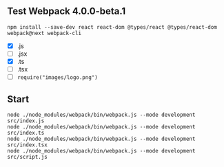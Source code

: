 ## Test Webpack 4.0.0-beta.1

```
npm install --save-dev react react-dom @types/react @types/react-dom webpack@next webpack-cli
```

- [x] .js
- [ ] .jsx
- [x] .ts
- [ ] .tsx
- [ ] `require("images/logo.png")`

## Start

```
node ./node_modules/webpack/bin/webpack.js --mode development src/index.js
node ./node_modules/webpack/bin/webpack.js --mode development src/index.ts
node ./node_modules/webpack/bin/webpack.js --mode development src/index.tsx
node ./node_modules/webpack/bin/webpack.js --mode development src/script.js
```